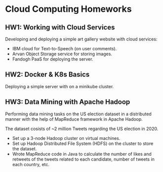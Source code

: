 # Cloud Computing Homeworks

## HW1: Working with Cloud Services
Developing and deploying a simple art gallery website with cloud services:
- IBM cloud for Text-to-Speech (on user comments).
- Arvan Object Storage service for storing images.
- Fandogh PaaS for deploying the server.

## HW2: Docker & K8s Basics
Deploying a simple server with on a minikube cluster.

## HW3: Data Mining with Apache Hadoop
Performing data mining tasks on the US election dataset in a distributed manner with the help of MapReduce framework in Apache Hadoop.

The dataset cosists of ~2 million Tweets regarding the US election in 2020.

- Set up a 3-node Hadoop cluster on virtual machines.
- Set up Hadoop Distributed File System (HDFS) on the cluster to store the dataset.
- Wrote MapReduce code in Java to calculate the number of likes and retweets of the tweets related to each candidate, number of tweets in each country, etc.
